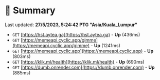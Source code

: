 # 📖 Summary
Last updated: **27/5/2023, 5:24:42 PTG "Asia/Kuala_Lumpur"**

- `GET` [https://hst.aytea.ga](https://hst.aytea.ga) - **Up** (436ms)
- `GET` [https://memeapi.cyclic.app/gimme](https://memeapi.cyclic.app/gimme) - **Up** (1241ms)
- `GET` [https://memeapi.cyclic.app](https://memeapi.cyclic.app) - **Up** (803ms)
- `GET` [https://klik.ml/health](https://klik.ml/health) - **Up** (690ms)
- `GET` [https://dumb.onrender.com](https://dumb.onrender.com) - **Up** (885ms)
